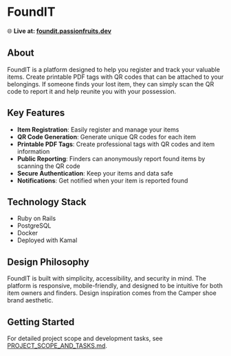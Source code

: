 # FoundIT

🌐 **Live at: [foundit.passionfruits.dev](https://foundit.passionfruits.dev)**

## About

FoundIT is a platform designed to help you register and track your valuable items. Create printable PDF tags with QR codes that can be attached to your belongings. If someone finds your lost item, they can simply scan the QR code to report it and help reunite you with your possession.

## Key Features

- **Item Registration**: Easily register and manage your items
- **QR Code Generation**: Generate unique QR codes for each item
- **Printable PDF Tags**: Create professional tags with QR codes and item information
- **Public Reporting**: Finders can anonymously report found items by scanning the QR code
- **Secure Authentication**: Keep your items and data safe
- **Notifications**: Get notified when your item is reported found

## Technology Stack

- Ruby on Rails
- PostgreSQL
- Docker
- Deployed with Kamal

## Design Philosophy

FoundIT is built with simplicity, accessibility, and security in mind. The platform is responsive, mobile-friendly, and designed to be intuitive for both item owners and finders. Design inspiration comes from the Camper shoe brand aesthetic.

## Getting Started

For detailed project scope and development tasks, see [PROJECT_SCOPE_AND_TASKS.md](PROJECT_SCOPE_AND_TASKS.md).
